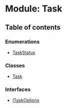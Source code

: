 # Module: Task

## Table of contents

### Enumerations

- [TaskStatus](../enums/task.taskstatus.md)

### Classes

- [Task](../classes/task.task-1.md)

### Interfaces

- [ITaskOptions](../interfaces/task.itaskoptions.md)
